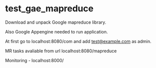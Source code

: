 # test_gae_mapreduce

Download and unpack Google mapreduce library.

Also Google Appengine needed to run application.

At first go to localhost:8080/com and add test@example.com as admin.

MR tasks avaliable from url localhost:8080/mapreduce

Monitoring - localhost:8000/
